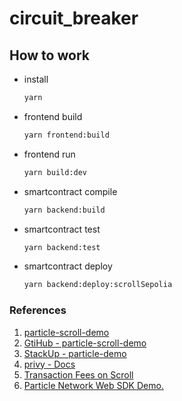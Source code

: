 # circuit_breaker

## How to work

- install

  ```bash
  yarn
  ```

- frontend build

  ```bash
  yarn frontend:build
  ```

- frontend run

  ```bash
  yarn build:dev
  ```

- smartcontract compile

  ```bash
  yarn backend:build
  ```

- smartcontract test

  ```bash
  yarn backend:test
  ```

- smartcontract deploy

  ```bash
  yarn backend:deploy:scrollSepolia
  ```

### References

1. [particle-scroll-demo](https://particle-scroll-demo.replit.app/)
2. [GtiHub - particle-scroll-demo](https://github.com/TABASCOatw/particle-scroll-demo/tree/main)
3. [StackUp - particle-demo](https://docs.stackup.sh/docs/particle-demo)
4. [privy - Docs](https://docs.privy.io/)
5. [Transaction Fees on Scroll](https://docs.scroll.io/en/developers/transaction-fees-on-scroll/)
6. [Particle Network Web SDK Demo.](https://github.com/Particle-Network/particle-web-demo)
